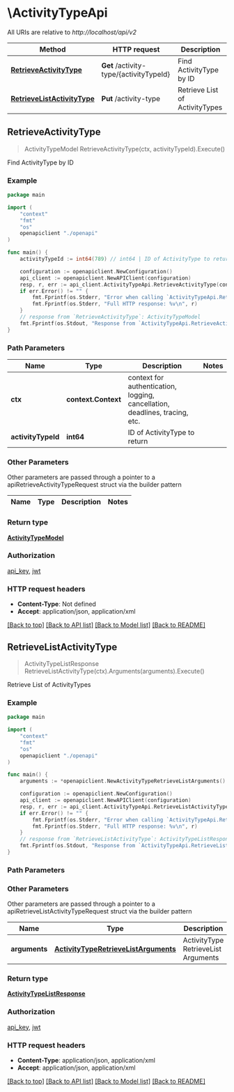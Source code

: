 # \ActivityTypeApi

All URIs are relative to *http://localhost/api/v2*

Method | HTTP request | Description
------------- | ------------- | -------------
[**RetrieveActivityType**](ActivityTypeApi.md#RetrieveActivityType) | **Get** /activity-type/{activityTypeId} | Find ActivityType by ID
[**RetrieveListActivityType**](ActivityTypeApi.md#RetrieveListActivityType) | **Put** /activity-type | Retrieve List of ActivityTypes



## RetrieveActivityType

> ActivityTypeModel RetrieveActivityType(ctx, activityTypeId).Execute()

Find ActivityType by ID



### Example

```go
package main

import (
    "context"
    "fmt"
    "os"
    openapiclient "./openapi"
)

func main() {
    activityTypeId := int64(789) // int64 | ID of ActivityType to return

    configuration := openapiclient.NewConfiguration()
    api_client := openapiclient.NewAPIClient(configuration)
    resp, r, err := api_client.ActivityTypeApi.RetrieveActivityType(context.Background(), activityTypeId).Execute()
    if err.Error() != "" {
        fmt.Fprintf(os.Stderr, "Error when calling `ActivityTypeApi.RetrieveActivityType``: %v\n", err)
        fmt.Fprintf(os.Stderr, "Full HTTP response: %v\n", r)
    }
    // response from `RetrieveActivityType`: ActivityTypeModel
    fmt.Fprintf(os.Stdout, "Response from `ActivityTypeApi.RetrieveActivityType`: %v\n", resp)
}
```

### Path Parameters


Name | Type | Description  | Notes
------------- | ------------- | ------------- | -------------
**ctx** | **context.Context** | context for authentication, logging, cancellation, deadlines, tracing, etc.
**activityTypeId** | **int64** | ID of ActivityType to return | 

### Other Parameters

Other parameters are passed through a pointer to a apiRetrieveActivityTypeRequest struct via the builder pattern


Name | Type | Description  | Notes
------------- | ------------- | ------------- | -------------


### Return type

[**ActivityTypeModel**](ActivityTypeModel.md)

### Authorization

[api_key](../README.md#api_key), [jwt](../README.md#jwt)

### HTTP request headers

- **Content-Type**: Not defined
- **Accept**: application/json, application/xml

[[Back to top]](#) [[Back to API list]](../README.md#documentation-for-api-endpoints)
[[Back to Model list]](../README.md#documentation-for-models)
[[Back to README]](../README.md)


## RetrieveListActivityType

> ActivityTypeListResponse RetrieveListActivityType(ctx).Arguments(arguments).Execute()

Retrieve List of ActivityTypes



### Example

```go
package main

import (
    "context"
    "fmt"
    "os"
    openapiclient "./openapi"
)

func main() {
    arguments := *openapiclient.NewActivityTypeRetrieveListArguments() // ActivityTypeRetrieveListArguments | ActivityType RetrieveList Arguments

    configuration := openapiclient.NewConfiguration()
    api_client := openapiclient.NewAPIClient(configuration)
    resp, r, err := api_client.ActivityTypeApi.RetrieveListActivityType(context.Background()).Arguments(arguments).Execute()
    if err.Error() != "" {
        fmt.Fprintf(os.Stderr, "Error when calling `ActivityTypeApi.RetrieveListActivityType``: %v\n", err)
        fmt.Fprintf(os.Stderr, "Full HTTP response: %v\n", r)
    }
    // response from `RetrieveListActivityType`: ActivityTypeListResponse
    fmt.Fprintf(os.Stdout, "Response from `ActivityTypeApi.RetrieveListActivityType`: %v\n", resp)
}
```

### Path Parameters



### Other Parameters

Other parameters are passed through a pointer to a apiRetrieveListActivityTypeRequest struct via the builder pattern


Name | Type | Description  | Notes
------------- | ------------- | ------------- | -------------
 **arguments** | [**ActivityTypeRetrieveListArguments**](ActivityTypeRetrieveListArguments.md) | ActivityType RetrieveList Arguments | 

### Return type

[**ActivityTypeListResponse**](ActivityTypeListResponse.md)

### Authorization

[api_key](../README.md#api_key), [jwt](../README.md#jwt)

### HTTP request headers

- **Content-Type**: application/json, application/xml
- **Accept**: application/json, application/xml

[[Back to top]](#) [[Back to API list]](../README.md#documentation-for-api-endpoints)
[[Back to Model list]](../README.md#documentation-for-models)
[[Back to README]](../README.md)

